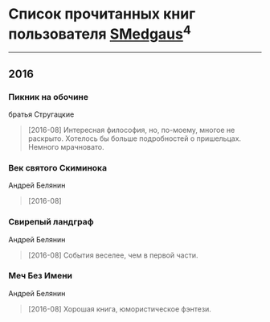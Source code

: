 # Список прочитанных книг пользователя [SMedgaus](http://vk.com/sergey_medgaus)<sup>4</sup>
---

## 2016

### Пикник на обочине
братья Стругацкие
> [2016-08] Интересная философия, но, по-моему, многое не раскрыто. Хотелось бы больше подробностей о пришельцах. Немного мрачновато.


### Век святого Скиминока
Андрей Белянин
> [2016-08] 


### Свирепый ландграф
Андрей Белянин
> [2016-08] События веселее, чем в первой части.


### Меч Без Имени
Андрей Белянин
> [2016-08] Хорошая книга, юмористическое фэнтези.



